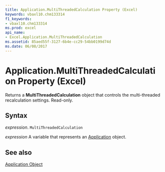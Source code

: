 ```yaml
---
title: Application.MultiThreadedCalculation Property (Excel)
keywords: vbaxl10.chm133314
f1_keywords:
- vbaxl10.chm133314
ms.prod: excel
api_name:
- Excel.Application.MultiThreadedCalculation
ms.assetid: 85aed55f-3127-6b4e-cc29-54bb0199d74d
ms.date: 06/08/2017
---
```



# Application.MultiThreadedCalculation Property (Excel)

Returns a  **MultiThreadedCalculation** object that controls the multi-threaded recalculation settings. Read-only.


## Syntax

 _expression_. `MultiThreadedCalculation`

 _expression_ A variable that represents an [Application](Excel.Application-graph-property.md) object.


## See also


[Application Object](Excel.Application(object).md)

